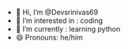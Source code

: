 - 👋 Hi, I’m @Devsrinivas69
- 👀 I’m interested in : coding 
- 🌱 I’m currently : learning python 
- 😄 Pronouns: he/him


<!---
Devsrinivas69/Devsrinivas69 is a ✨ special ✨ repository because its `README.md` (this file) appears on your GitHub profile.
You can click the Preview link to take a look at your changes.
--->
